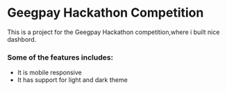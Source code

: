 # Geegpay Hackathon Competition

This is a project for the Geegpay Hackathon competition,where i built nice dashbord. 
### Some of the features includes:
- It is mobile responsive
- It has support for light and dark theme 




